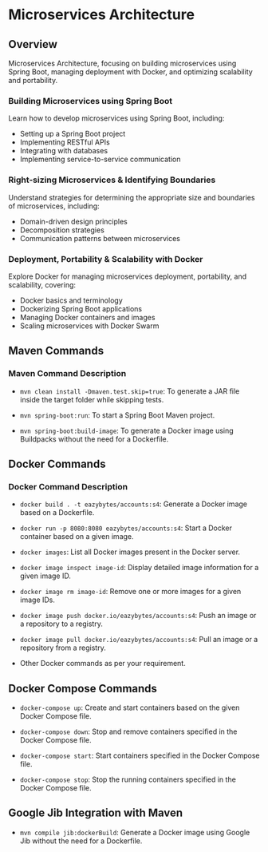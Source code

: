 #  Microservices Architecture

## Overview
Microservices Architecture, focusing on building microservices using Spring Boot, managing deployment with Docker, and optimizing scalability and portability.

### Building Microservices using Spring Boot

Learn how to develop microservices using Spring Boot, including:

- Setting up a Spring Boot project
- Implementing RESTful APIs
- Integrating with databases
- Implementing service-to-service communication

### Right-sizing Microservices & Identifying Boundaries

Understand strategies for determining the appropriate size and boundaries of microservices, including:

- Domain-driven design principles
- Decomposition strategies
- Communication patterns between microservices

### Deployment, Portability & Scalability with Docker

Explore Docker for managing microservices deployment, portability, and scalability, covering:

- Docker basics and terminology
- Dockerizing Spring Boot applications
- Managing Docker containers and images
- Scaling microservices with Docker Swarm

## Maven Commands

### Maven Command	Description

- `mvn clean install -Dmaven.test.skip=true`:
  To generate a JAR file inside the target folder while skipping tests.

- `mvn spring-boot:run`:
  To start a Spring Boot Maven project.

- `mvn spring-boot:build-image`:
  To generate a Docker image using Buildpacks without the need for a Dockerfile.

## Docker Commands

### Docker Command	Description

- `docker build . -t eazybytes/accounts:s4`:
  Generate a Docker image based on a Dockerfile.

- `docker run -p 8080:8080 eazybytes/accounts:s4`:
  Start a Docker container based on a given image.

- `docker images`:
  List all Docker images present in the Docker server.

- `docker image inspect image-id`:
  Display detailed image information for a given image ID.

- `docker image rm image-id`:
  Remove one or more images for a given image IDs.

- `docker image push docker.io/eazybytes/accounts:s4`:
  Push an image or a repository to a registry.

- `docker image pull docker.io/eazybytes/accounts:s4`:
  Pull an image or a repository from a registry.

- Other Docker commands as per your requirement.

## Docker Compose Commands

- `docker-compose up`:
  Create and start containers based on the given Docker Compose file.

- `docker-compose down`:
  Stop and remove containers specified in the Docker Compose file.

- `docker-compose start`:
  Start containers specified in the Docker Compose file.

- `docker-compose stop`:
  Stop the running containers specified in the Docker Compose file.

## Google Jib Integration with Maven

- `mvn compile jib:dockerBuild`:
  Generate a Docker image using Google Jib without the need for a Dockerfile.
